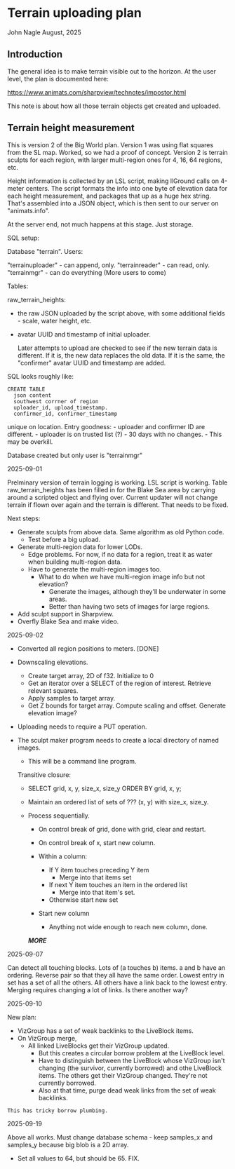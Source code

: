 # Terrain uploading plan

John Nagle
August, 2025

## Introduction
The general idea is to make terrain visible out to the horizon.
At the user level, the plan is documented here:

https://www.animats.com/sharpview/technotes/impostor.html

This note is about how all those terrain objects get created
and uploaded.

## Terrain height measurement

This is version 2 of the Big World plan. Version 1 was 
using flat squares from the SL map. Worked, so we had
a proof of concept. Version 2 is terrain sculpts for
each region, with larger multi-region ones for 4, 16, 64 regions, etc.

Height information is collected by an LSL script, making llGround
calls on 4-meter centers.
The script formats the info into one byte of elevation data for each
height measurement, and packages that up as a huge hex string.
That's assembled into a JSON object, which is then sent to our server
on "animats.info".

At the server end, not much happens at this stage. Just storage.

SQL setup:

Database "terrain".
Users: 

"terrainuploader" - can append, only.
"terrainreader" - can read, only.
"terrainmgr" - can do everything
(More users to come) 

Tables:

raw_terrain_heights: 
- the raw JSON uploaded by the script above, with some additional fields - scale, water height, etc.
- avatar UUID and timestamp of initial uploader. 

  Later attempts to upload are checked to see if the new terrain data is different. If it is,
  the new data replaces the old data. If it is the same, the "confirmer" avatar UUID and timestamp
  are added.


SQL looks roughly like:

    CREATE TABLE 
      json content
      southwest corrner of region
      uploader_id, upload_timestamp.
      confirmer_id, confirmer_timestamp
      
   unique on location.
   Entry goodness:
      - uploader and confirmer ID are different.
      - uploader is on trusted list (?)
      - 30 days with no changes.
      - This may be overkill.
      
Database created but only user is "terrainmgr"

2025-09-01

Prelminary version of terrain logging is working.
LSL script is working. 
Table raw_terrain_heights has been filled in for the Blake Sea area by carrying around a scripted object and flying over.
Current updater will not change terrain if flown over again and the terrain is different. That needs to be fixed.

Next steps:

- Generate sculpts from above data. Same algorithm as old Python code.
  - Test before a big upload.
- Generate multi-region data for lower LODs. 
  - Edge problems. For now, if no data for a region, treat it as water when building multi-region data.
  - Have to generate the multi-region images too. 
    - What to do when we have multi-region image info but not elevation?
      - Generate the images, although they'll be underwater in some areas.
      - Better than having two sets of images for large regions.
- Add sculpt support in Sharpview.
- Overfly Blake Sea and make video.

2025-09-02

- Converted all region positions to meters. [DONE]
- Downscaling elevations.
  - Create target array, 2D of f32. Initialize to 0
  - Get an iterator over a SELECT of the region of interest. Retrieve relevant squares.
  - Apply samples to target array.
  - Get Z bounds for target array. Compute scaling and offset. Generate elevation image?
  
- Uploading needs to require a PUT operation. 

- The sculpt maker program needs to create a local directory of named images.
  - This will be a command line program.
  
  Transitive closure:
  
  - SELECT grid, x, y, size_x, size_y ORDER BY grid, x, y;  
  - Maintain an ordered list of sets of ??? (x, y) with size_x, size_y.
  - Process sequentially.
    - On control break of grid, done with grid, clear and restart.
    - On control break of x, start new column.
    
    - Within a column:
      - If Y item touches preceding Y item
        - Merge into that items set
      - If next Y item touches an item in the ordered list
        - Merge into that item's set.
      - Otherwise start new set
    
    - Start new column
      - Anything not wide enough to reach new column, done.
      
    ***MORE***
   
2025-09-07

   Can detect all touching blocks. Lots of (a touches b) items.
   a and b have an ordering. Reverse pair so that they all
   have the same order.
   Lowest entry in set has a set of all the others. All others
   have a link back to the lowest entry.
   Merging requires changing a lot of links.
   Is there another way?
   
2025-09-10

   New plan:
   - VizGroup has a set of weak backlinks to the LiveBlock items.
   - On VizGroup merge,
     - All linked LiveBlocks get their VizGroup updated.
       - But this creates a circular borrow problem at the LiveBlock level.
       - Have to distinguish between the LiveBlock whose VizGroup isn't changing (the survivor,
         currently borrowed) and othe LiveBlock items. The others get their VizGroup changed.
         They're not currently borrowed. 
       - Also at that time, purge dead weak links from the set of weak backlinks.
       
    This has tricky borrow plumbing.
    
2025-09-19

   Above all works.
   Must change database schema - keep samples_x and samples_y because big blob is a 2D array.
   - Set all values to 64, but should be 65. FIX.
   
  
      
      
